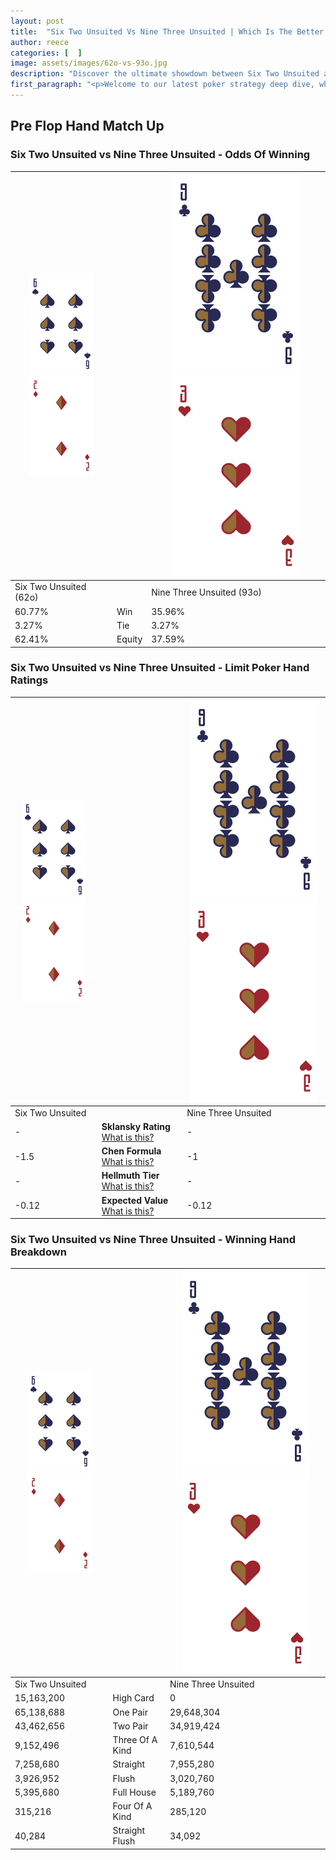 ```yaml
---
layout: post
title:  "Six Two Unsuited Vs Nine Three Unsuited | Which Is The Better Hand In Poker? A Complete Guide"
author: reece
categories: [  ]
image: assets/images/62o-vs-93o.jpg
description: "Discover the ultimate showdown between Six Two Unsuited and Nine Three Unsuited in poker! Uncover the odds, strategies, and scenarios where one hand triumphs over the other. Get ready to up your poker game with this thrilling analysis."
first_paragraph: "<p>Welcome to our latest poker strategy deep dive, where we're pitting two distinct hands against each other in a high-stakes showdown: Six Two Unsuited vs Nine Three Unsuited.</p><p>In the dynamic world of poker, every decision counts, and knowing which hand holds the upper hand is key to your success at the table.</p><p>In this article, we'll dissect these two hands, explore the scenarios where one dominates the other, and equip you with the knowledge to make strategic choices that can tip the odds in your favor.</p><p>Get ready to unravel the intriguing dynamics of these poker hands and elevate your game to new heights.</p>"
---
```




[comment]: # (sp0)

## Pre Flop Hand Match Up

<div class="table hand-ratings" markdown="1"> 



### Six Two Unsuited vs Nine Three Unsuited - Odds Of Winning


    
| ![image info](assets/images/hand1/6.png) ![image info](assets/images/hand1/2o.png) |  | ![image info](assets/images/hand2/9.png) ![image info](assets/images/hand2/3o.png) |
| -------- | -------- | -------- |
| Six Two Unsuited (62o) |  | Nine Three Unsuited (93o) |
| 60.77% | Win | 35.96% |
| 3.27% | Tie | 3.27% |
| 62.41% | Equity | 37.59% |




[comment]: # (sp1)



### Six Two Unsuited vs Nine Three Unsuited - Limit Poker Hand Ratings


    
| ![image info](assets/images/hand1/6.png) ![image info](assets/images/hand1/2o.png) |  | ![image info](assets/images/hand2/9.png) ![image info](assets/images/hand2/3o.png) |
| -------- | -------- | -------- |
| Six Two Unsuited |  | Nine Three Unsuited |
| - | **Sklansky Rating** [What is this?](/sklansky-rating-explained) | - |
| -1.5 | **Chen Formula** [What is this?](/chen-formula-explained) | -1 |
| - | **Hellmuth Tier** [What is this?](/Hellmuth-tier-explained) | - |
| -0.12 | **Expected Value** [What is this?](/expected-value-explained) | -0.12 |




[comment]: # (sp2)



### Six Two Unsuited vs Nine Three Unsuited - Winning Hand Breakdown


    
| ![image info](assets/images/hand1/6.png) ![image info](assets/images/hand1/2o.png) |  | ![image info](assets/images/hand2/9.png) ![image info](assets/images/hand2/3o.png) |
| -------- | -------- | -------- |
| Six Two Unsuited |  | Nine Three Unsuited |
| 15,163,200 | High Card | 0 |
| 65,138,688 | One Pair | 29,648,304 |
| 43,462,656 | Two Pair | 34,919,424 |
| 9,152,496 | Three Of A Kind | 7,610,544 |
| 7,258,680 | Straight | 7,955,280 |
| 3,926,952 | Flush | 3,020,760 |
| 5,395,680 | Full House | 5,189,760 |
| 315,216 | Four Of A Kind | 285,120 |
| 40,284 | Straight Flush | 34,092 |




[comment]: # (sp3)



</div>

[comment]: # (sp4)



[comment]: # (sp5)

